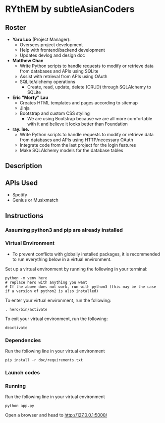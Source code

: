 # RYthEM by subtleAsianCoders

## Roster

- **Yaru Luo** (Project Manager):
  - Oversees project development
  - Help with frontend/backend development
  - Updates devlog and design doc
- **Matthew Chan**
  - Write Python scripts to handle requests to modify or retrieve data from databases and APIs using SQLite
  - Assist with retrieval from APIs using OAuth
  - SQLite/alchemy operations
    - Create, read, update, delete (CRUD) through SQLAlchemy to SQLite
- **Eric "Morty" Lau**
  - Creates HTML templates and pages according to sitemap
  - Jinja
  - Bootstrap and custom CSS styling
    - We are using Bootstrap because we are all more comfortable with it and believe it looks better than Foundation
- **ray. lee.**
  - Write Python scripts to handle requests to modify or retrieve data from databases and APIs using HTTP/necessary OAuth
  - Integrate code from the last project for the login features
  - Make SQLAlchemy models for the database tables

## Description

## APIs Used

- Spotify
- Genius or Musixmatch

## Instructions

### Assuming python3 and pip are already installed

### Virtual Environment

- To prevent conflicts with globally installed packages, it is recommended to run everything below in a virtual environment.

Set up a virtual environment by running the following in your terminal:

```shell
python -m venv hero
# replace hero with anything you want
# If the above does not work, run with python3 (this may be the case if a version of python2 is also installed)
```

To enter your virtual environment, run the following:

```shell
. hero/bin/activate
```

To exit your virtual environment, run the following:

```shell
deactivate
```

### Dependencies

Run the following line in your virtual environment

```shell
pip install -r doc/requirements.txt
```

### Launch codes

### Running

Run the following line in your virtual environment

```shell
python app.py
```

Open a browser and head to <http://127.0.0.1:5000/>

